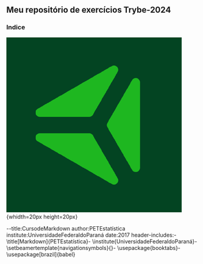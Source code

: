 ## Meu repositório de exercícios Trybe-2024
 ### Indice 
 !["logo"](Importante/img/ty.png){whidth=20px height=20px}

 --title:CursodeMarkdown author:PETEstatística institute:UniversidadeFederaldoParaná date:2017 header-includes:- \title[Markdown]{PETEstatística}- \institute{UniversidadeFederaldoParaná}- \setbeamertemplate{navigationsymbols}{}- \usepackage{booktabs}- \usepackage[brazil]{babel}
 
